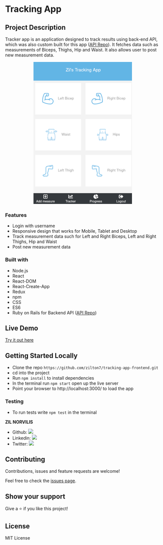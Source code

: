 # Tracking App

## Project Description
Tracker app is an application designed to track results using back-end API, which was also custom built for this app ([API Repo](https://github.com/zilton7/tracking-app-backend)). It fetches data such as measurements of Biceps, Thighs, Hip and Waist. It also allows user to post new measurement data.

<span style="display:block;text-align:center">![screenshot](app_screenshot.png)</span>

### Features
- Login with username
- Responsive design that works for Mobile, Tablet and Desktop
- Track measurement data such for Left and Right Biceps, Left and Right Thighs, Hip and Waist
- Post new measurement data

### Built with
- Node.js
- React
- React-DOM
- React-Create-App
- Redux
- npm
- CSS
- ES6
- Ruby on Rails for Backend API ([API Repo](https://github.com/zilton7/tracking-app-backend))

## Live Demo
[Try it out here](https://lit-mesa-89947.herokuapp.com/)

## Getting Started Locally

- Clone the repo `https://github.com/zilton7/tracking-app-frontend.git`
- cd into the project
- Run `npm install` to install dependencies
- In the terminal run `npm start` open up the live server
- Point your browser to http://localhost:3000/ to load the app

### Testing
- To run tests write `npm test` in the terminal



**ZIL NORVILIS**

- Github: [![](https://img.shields.io/badge/GitHub-100000?style=for-the-badge&logo=github&logoColor=white)](https://github.com/zilton7)
- Linkedin: [![](https://img.shields.io/badge/LinkedIn-0077B5?style=for-the-badge&logo=linkedin&logoColor=white)](https://www.linkedin.com/in/zil-norvilis/)
- Twitter: [![](https://img.shields.io/badge/Twitter-1DA1F2?style=for-the-badge&logo=twitter&logoColor=white)](https://twitter.com/devnor7)

## Contributing

Contributions, issues and feature requests are welcome!

Feel free to check the [issues page](issues/).

## Show your support

Give a ⭐️ if you like this project!

## License

MIT License